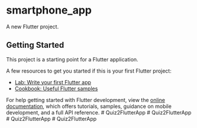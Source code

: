 # smartphone_app

A new Flutter project.

## Getting Started

This project is a starting point for a Flutter application.

A few resources to get you started if this is your first Flutter project:

- [Lab: Write your first Flutter app](https://docs.flutter.dev/get-started/codelab)
- [Cookbook: Useful Flutter samples](https://docs.flutter.dev/cookbook)

For help getting started with Flutter development, view the
[online documentation](https://docs.flutter.dev/), which offers tutorials,
samples, guidance on mobile development, and a full API reference.
#   Q u i z 2 F l u t t e r A p p  
 #   Q u i z 2 F l u t t e r A p p  
 #   Q u i z 2 F l u t t e r A p p  
 #   Q u i z 2 F l u t t e r A p p  
 